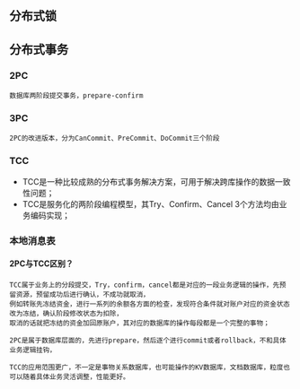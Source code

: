 
## 分布式锁

## 分布式事务

### 2PC
    数据库两阶段提交事务，prepare-confirm
    
### 3PC
    2PC的改进版本，分为CanCommit、PreCommit、DoCommit三个阶段

### TCC
   * TCC是一种比较成熟的分布式事务解决方案，可用于解决跨库操作的数据一致性问题；
   * TCC是服务化的两阶段编程模型，其Try、Confirm、Cancel 3个方法均由业务编码实现；
 
### 本地消息表
 

#### 2PC与TCC区别？
    TCC属于业务上的分段提交，Try，confirm，cancel都是对应的一段业务逻辑的操作，先预留资源，预留成功后进行确认，不成功就取消，
    例如转账先冻结资金，进行一系列的余额各方面的检查，发现符合条件就对账户对应的资金状态改为冻结，确认阶段修改状态为扣除，
    取消的话就把冻结的资金加回原账户，其对应的数据库的操作每段都是一个完整的事物；
 
    2PC是属于数据库层面的，先进行prepare，然后逐个进行commit或者rollback，不和具体业务逻辑挂钩，
 
    TCC的应用范围更广，不一定是事物关系数据库，也可能操作的KV数据库，文档数据库，粒度也可以随着具体业务灵活调整，性能更好。
